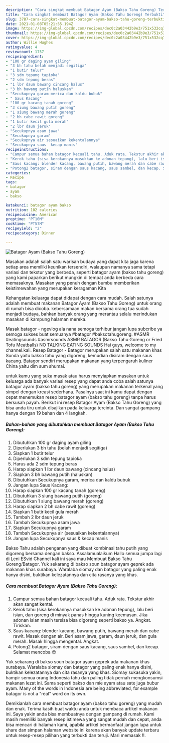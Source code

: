 ```yaml
---
description: "Cara singkat membuat Batagor Ayam (Bakso Tahu Goreng) Terbukti"
title: "Cara singkat membuat Batagor Ayam (Bakso Tahu Goreng) Terbukti"
slug: 3787-cara-singkat-membuat-batagor-ayam-bakso-tahu-goreng-terbukti
date: 2021-01-08T05:21:55.194Z
image: https://img-global.cpcdn.com/recipes/dec0c2a03442b9e3/751x532cq70/batagor-ayam-bakso-tahu-goreng-foto-resep-utama.jpg
thumbnail: https://img-global.cpcdn.com/recipes/dec0c2a03442b9e3/751x532cq70/batagor-ayam-bakso-tahu-goreng-foto-resep-utama.jpg
cover: https://img-global.cpcdn.com/recipes/dec0c2a03442b9e3/751x532cq70/batagor-ayam-bakso-tahu-goreng-foto-resep-utama.jpg
author: Willie Hughes
ratingvalue: 4
reviewcount: 1757
recipeingredient:
- "100 gr daging ayam giling"
- "3 bh tahu belah menjadi segitiga"
- "1 butir telur"
- "3 sdm tepung tapioka"
- "2 sdm tepung beras"
- "1 lbr daun bawang cincang halus"
- "3 bh bawang putih haluskan"
- "Secukupnya garam merica dan kaldu bubuk"
- " Saus Kacang"
- "100 gr kacang tanah goreng"
- "3 siung bawang putih goreng"
- "1 siung bawang merah goreng"
- "2 bh cabe rawit goreng"
- "1 butir kecil gula merah"
- "2 lbr daun jeruk"
- "Secukupnya asam jawa"
- "Secukupnya garam"
- "Secukupnya air sesuaikan kekentalannya"
- "Secukupnya saus  kecap manis"
recipeinstructions:
- "Campur semua bahan batagor kecuali tahu. Aduk rata. Tekstur akhir akan sangat kental."
- "Kerok tahu (sisa kerokannya masukkan ke adonan tepung), lalu beri isian, dan goreng di minyak panas hingga kuning keemasan. Jika adonan isian masih tersisa bisa digoreng seperti bakso ya. Angkat. Tiriskan."
- "Saus kacang: blender kacang, bawang putih, bawang merah dan cabe rawit. Masak dengan air. Beri asam jawa, garam, daun jeruk, dan gula merah. Masak hingga mengental. Angkat."
- "Potong2 batagor, siram dengan saus kacang, saus sambel, dan kecap. Selamat mencoba 😊"
categories:
- Recipe
tags:
- batagor
- ayam
- bakso

katakunci: batagor ayam bakso 
nutrition: 102 calories
recipecuisine: American
preptime: "PT10M"
cooktime: "PT57M"
recipeyield: "2"
recipecategory: Dinner

---
```



![Batagor Ayam (Bakso Tahu Goreng)](https://img-global.cpcdn.com/recipes/dec0c2a03442b9e3/751x532cq70/batagor-ayam-bakso-tahu-goreng-foto-resep-utama.jpg)

Masakan adalah salah satu warisan budaya yang dapat kita jaga karena setiap area memiliki keunikan tersendiri, walaupun namanya sama tetapi variasi dan tekstur yang berbeda, seperti batagor ayam (bakso tahu goreng) yang kami paparkan berikut mungkin di tempat anda berbeda cara memasaknya. Masakan yang penuh dengan bumbu memberikan keistimewahan yang merupakan keragaman Kita

Kehangatan keluarga dapat didapat dengan cara mudah. Salah satunya adalah membuat makanan Batagor Ayam (Bakso Tahu Goreng) untuk orang di rumah bisa dicoba. kebersamaan makan bersama orang tua sudah menjadi budaya, bahkan banyak orang yang merantau selalu merindukan masakan di kampung halaman mereka.

Masak batagor - ngevlog ala nana semoga terhibur jangan lupa subcribe ya semoga sukses buat semuanya #batagor #baksotahugoreng. #ASMR #eatingsounds #asmrsounds ASMR BATAGOR (Bakso Tahu Goreng or Fried Tofu Meatballs) NO TALKING EATING SOUNDS Hai guys, welcome to my channel.kali. Resep Batagor - Batagor merupakan salah satu makanan khas Sunda yaitu bakso tahu yang digoreng, kemudian disiram dengan saus kacang. Batagor sendiri merupakan makanan yang terpengaruh kuliner China yaitu dim sum shumai.

untuk kamu yang suka masak atau harus menyiapkan masakan untuk keluarga ada banyak variasi resep yang dapat anda coba salah satunya batagor ayam (bakso tahu goreng) yang merupakan makanan terkenal yang simpel dengan kreasi sederhana. Pasalnya saat ini kamu dapat dengan cepat menemukan resep batagor ayam (bakso tahu goreng) tanpa harus bersusah payah.
Berikut ini resep Batagor Ayam (Bakso Tahu Goreng) yang bisa anda tiru untuk disajikan pada keluarga tercinta. Dan sangat gampang hanya dengan 19 bahan dan 4 langkah.


<!--inarticleads1-->

##### Bahan-bahan yang dibutuhkan membuat Batagor Ayam (Bakso Tahu Goreng):

1. Dibutuhkan 100 gr daging ayam giling
1. Diperlukan 3 bh tahu (belah menjadi segitiga)
1. Siapkan 1 butir telur
1. Diperlukan 3 sdm tepung tapioka
1. Harus ada 2 sdm tepung beras
1. Harap siapkan 1 lbr daun bawang (cincang halus)
1. Siapkan 3 bh bawang putih (haluskan)
1. Dibutuhkan Secukupnya garam, merica dan kaldu bubuk
1. Jangan lupa  Saus Kacang:
1. Harap siapkan 100 gr kacang tanah (goreng)
1. Dibutuhkan 3 siung bawang putih (goreng)
1. Dibutuhkan 1 siung bawang merah (goreng)
1. Harap siapkan 2 bh cabe rawit (goreng)
1. Siapkan 1 butir kecil gula merah
1. Tambah 2 lbr daun jeruk
1. Tambah Secukupnya asam jawa
1. Siapkan Secukupnya garam
1. Tambah Secukupnya air (sesuaikan kekentalannya)
1. Jangan lupa Secukupnya saus &amp; kecap manis


Bakso Tahu adalah penganan yang dibuat kombinasi tahu putih yang digoreng bersama dengan bakso. Assalamualaikum Hallo semua jumpa lagi di Leni ESvid Channel kali ini saya mau Membuat Bakso Tahu Goreng/Batagor. Yuk sekarang di bakso soun batagor ayam geprek ada makanan khas surabaya. Waralaba siomay dan batagor yang paling enak hanya disini, buktikan kelezatannya dan cita rasanya yang khas. 

<!--inarticleads2-->

##### Cara membuat  Batagor Ayam (Bakso Tahu Goreng):

1. Campur semua bahan batagor kecuali tahu. Aduk rata. Tekstur akhir akan sangat kental.
1. Kerok tahu (sisa kerokannya masukkan ke adonan tepung), lalu beri isian, dan goreng di minyak panas hingga kuning keemasan. Jika adonan isian masih tersisa bisa digoreng seperti bakso ya. Angkat. Tiriskan.
1. Saus kacang: blender kacang, bawang putih, bawang merah dan cabe rawit. Masak dengan air. Beri asam jawa, garam, daun jeruk, dan gula merah. Masak hingga mengental. Angkat.
1. Potong2 batagor, siram dengan saus kacang, saus sambel, dan kecap. Selamat mencoba 😊


Yuk sekarang di bakso soun batagor ayam geprek ada makanan khas surabaya. Waralaba siomay dan batagor yang paling enak hanya disini, buktikan kelezatannya dan cita rasanya yang khas. Siomay sukasuka yakin, hampir semua orang Indonesia tahu dan paling tidak pernah mengkonsumsi makanan lezat ini. Sama seperti bakso dan mie ayam atau sate juga bubur ayam. Many of the words in Indonesia are being abbreviated, for example batagor is not a &#34;real&#34; word on its own. 

Demikianlah cara membuat batagor ayam (bakso tahu goreng) yang mudah dan enak. Terima kasih buat waktu anda untuk membaca artikel makanan ini. Saya yakin anda bisa membuatnya dengan gampang di rumah. Kami masih memiliki banyak resep istimewa yang sangat mudah dan cepat, anda bisa mencari di halaman kami, apabila artikel bermanfaat jangan lupa untuk share dan simpan halaman website ini karena akan banyak update terbaru untuk resep-resep pilihan yang terbukti dan teruji. Mari memasak !!. 
